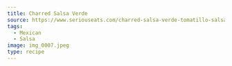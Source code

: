 ```yaml
---
title: Charred Salsa Verde
source: https://www.seriouseats.com/charred-salsa-verde-tomatillo-salsa
tags:
  - Mexican
  - Salsa
image: img_0007.jpeg
type: recipe
---
```

